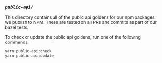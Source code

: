 ### *`public-api/`*

This directory contains all of the public api goldens for our npm packages we publish
to NPM.  These are tested on all PRs and commits as part of our bazel tests.

To check or update the public api goldens, run one of the following commands:

```bash
yarn public-api:check
yarn public-api:update
```

